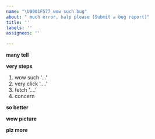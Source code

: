 ```yaml
---
name: "\U0001F577 wow such bug"
about: " much error, halp please (Submit a bug report)"
title: ''
labels: ''
assignees: ''

---
```


**many tell**
<!-- Description of bug -->

**very steps**
<!-- How to reproduce bug, be clear and concise -->
1. wow such '...'
2. very click '....'
3. fetch '....'
4. concern

**so better**
<!-- Put what you think should happen here -->

**wow picture**
<!-- Please include any screenshots, if applicable -->

**plz more**
<!-- Any additional information here, like OS or Python version -->
